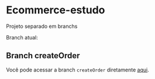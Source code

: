 # Ecommerce-estudo

Projeto separado em branchs

Branch atual:
## Branch createOrder
Você pode acessar a branch `createOrder` diretamente [aqui](https://github.com/MarcioTomaz/Ecommerce-estudo/tree/frontEndRefactoring).
